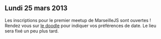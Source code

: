 ## Lundi 25 mars 2013

Les inscriptions pour le premier meetup de MarseilleJS sont ouvertes !
Rendez vous sur [le doodle](http://doodle.com/wpk2bdw7ruh6zt5x) pour indiquer
vos préférences de date. Le lieu sera fixé un peu plus tard.
